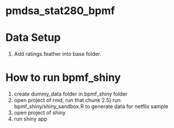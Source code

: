 # pmdsa_stat280_bpmf

# Data Setup

1) Add ratings.feather into base folder.

# How to run bpmf_shiny

1) create dummy_data folder in bpmf_shiny folder
2) open project of rmd, run that chunk
2.5) run bpmf_shiny/shiny_sandbox.R to generate data for netflix sample
3) open project of shiny
4) run shiny app